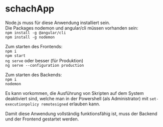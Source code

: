 # schachApp
Node.js muss für diese Anwendung installiert sein.  
Die Packages nodemon und angular/cli müssen vorhanden sein:  
`npm install -g @angular/cli`  
`npm install -g nodemon`  
  
Zum starten des Frontends:  
`npm i`  
`npm start`  
`ng serve` oder besser (für Produktion)  
`ng serve --configuration production`  
  
Zum starten des Backends:  
`npm i`  
`nodemon `  
  
Es kann vorkommen, die Ausführung von Skripten auf dem System deaktiviert sind, welche man in der Powershell (als Administrator) mit `set-executionpolicy remotesigned` erlauben kann.  
  
Damit diese Anwendung vollständig funktionsfähig ist, muss der Backend und der Frontend gestartet werden.   

